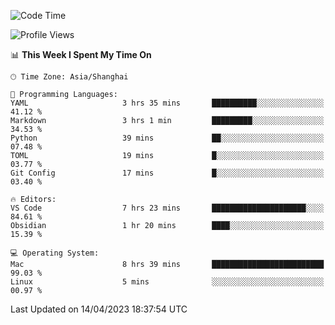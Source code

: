 <!--START_SECTION:waka-->
![Code Time](http://img.shields.io/badge/Code%20Time-97%20hrs%2037%20mins-blue)

![Profile Views](http://img.shields.io/badge/Profile%20Views-80-blue)

📊 **This Week I Spent My Time On** 

```text
🕑︎ Time Zone: Asia/Shanghai

💬 Programming Languages: 
YAML                     3 hrs 35 mins       ██████████░░░░░░░░░░░░░░░   41.12 % 
Markdown                 3 hrs 1 min         █████████░░░░░░░░░░░░░░░░   34.53 % 
Python                   39 mins             ██░░░░░░░░░░░░░░░░░░░░░░░   07.48 % 
TOML                     19 mins             █░░░░░░░░░░░░░░░░░░░░░░░░   03.77 % 
Git Config               17 mins             █░░░░░░░░░░░░░░░░░░░░░░░░   03.40 % 

🔥 Editors: 
VS Code                  7 hrs 23 mins       █████████████████████░░░░   84.61 % 
Obsidian                 1 hr 20 mins        ████░░░░░░░░░░░░░░░░░░░░░   15.39 % 

💻 Operating System: 
Mac                      8 hrs 39 mins       █████████████████████████   99.03 % 
Linux                    5 mins              ░░░░░░░░░░░░░░░░░░░░░░░░░   00.97 % 
```


 Last Updated on 14/04/2023 18:37:54 UTC
<!--END_SECTION:waka-->